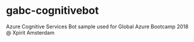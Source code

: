 # gabc-cognitivebot
Azure Cognitive Services Bot sample used for Global Azure Bootcamp 2018 @ Xpirit Amsterdam
